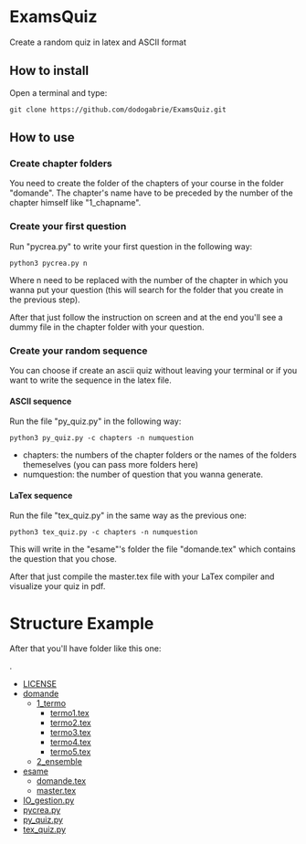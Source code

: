 # ExamsQuiz
Create a random quiz in latex and ASCII format
## How to install
Open a terminal and type:

`git clone https://github.com/dodogabrie/ExamsQuiz.git`

## How to use

### Create chapter folders

You need to create the folder of the chapters of your course in the folder "domande". The chapter's name have to be preceded by the number of the chapter himself like "1_chapname".

### Create your first question

Run "pycrea.py" to write your first question in the following way:

`python3 pycrea.py n`

Where n need to be replaced with the number of the chapter in which you wanna put your question (this will search for the folder that you create in the previous step).

After that just follow the instruction on screen and at the end you'll see a dummy file in the chapter folder with your question. 

### Create your random sequence

You can choose if create an ascii quiz without leaving your terminal or if you want to write the sequence in the latex file.

#### ASCII sequence

Run the file "py_quiz.py" in the following way:

`python3 py_quiz.py -c chapters -n numquestion`

- chapters: the numbers of the chapter folders or the names of the folders themeselves (you can pass more folders here)
- numquestion: the number of question that you wanna generate.

#### LaTex sequence

Run the file "tex_quiz.py" in the same way as the previous one:

`python3 tex_quiz.py -c chapters -n numquestion`

This will write in the "esame"'s folder the file "domande.tex" which contains the question that you chose. 

After that just compile the master.tex file with your LaTex compiler and visualize your quiz in pdf.

# Structure Example

After that you'll have folder like this one:

.
 * [LICENSE](./LICENSE)
 * [domande](./domande)
   * [1_termo](./domande/1_termo)
     * [termo1.tex](./domande/1_termo/termo1.tex)
     * [termo2.tex](./domande/1_termo/termo2.tex)
     * [termo3.tex](./domande/1_termo/termo3.tex)
     * [termo4.tex](./domande/1_termo/termo4.tex)
     * [termo5.tex](./domande/1_termo/termo5.tex)
   * [2_ensemble](./domande/2_ensemble)
 * [esame](./esame)
   * [domande.tex](./esame/domande.tex)
   * [master.tex](./esame/master.tex)
 * [IO_gestion.py](./IO_gestion.py)
 * [pycrea.py](./pycrea.py)
 * [py_quiz.py](./py_quiz.py)
 * [tex_quiz.py](./tex_quiz.py)


